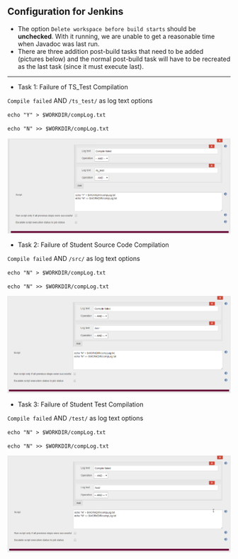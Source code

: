 ## Configuration for Jenkins

 * The option `Delete workspace before build starts` should be **unchecked**.  With it running, we are unable to get a reasonable time when Javadoc was last run.
 * There are three addition post-build tasks that need to be added (pictures below) and the normal post-build task will have to be recreated as the last task (since it must execute last).

----

 * Task 1: Failure of TS_Test Compilation

`Compile failed` AND `/ts_test/` as log text options

`echo "Y" > $WORKDIR/compLog.txt`

`echo "N" >> $WORKDIR/compLog.txt`

![alt text](ts_test_fail.png "Alt text; lorem ipsum")

   * Task 2: Failure of Student Source Code Compilation

`Compile failed` AND `/src/` as log text options

`echo "N" > $WORKDIR/compLog.txt`

`echo "N" >> $WORKDIR/compLog.txt`

![alt text](st_src_fail.png "Alt text; lorem ipsum")

   * Task 3: Failure of Student Test Compilation

`Compile failed` AND `/test/` as log text options

`echo "N" > $WORKDIR/compLog.txt`

`echo "N" >> $WORKDIR/compLog.txt`

![alt text](st_test_fail.png "Alt text; lorem ipsum")
